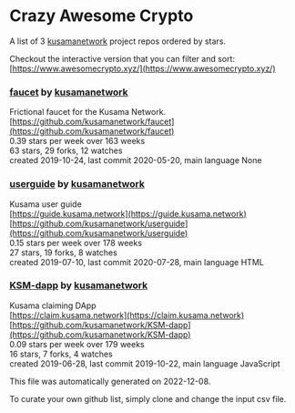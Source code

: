 # Crazy Awesome Crypto
A list of 3 [kusamanetwork](https://github.com/kusamanetwork) project repos ordered by stars.  

Checkout the interactive version that you can filter and sort: 
[https://www.awesomecrypto.xyz/](https://www.awesomecrypto.xyz/)  


### [faucet](https://github.com/kusamanetwork/faucet) by [kusamanetwork](https://github.com/kusamanetwork)  
Frictional faucet for the Kusama Network.  
[https://github.com/kusamanetwork/faucet](https://github.com/kusamanetwork/faucet)  
0.39 stars per week over 163 weeks  
63 stars, 29 forks, 12 watches  
created 2019-10-24, last commit 2020-05-20, main language None  


### [userguide](https://github.com/kusamanetwork/userguide) by [kusamanetwork](https://github.com/kusamanetwork)  
Kusama user guide  
[https://guide.kusama.network](https://guide.kusama.network)  
[https://github.com/kusamanetwork/userguide](https://github.com/kusamanetwork/userguide)  
0.15 stars per week over 178 weeks  
27 stars, 19 forks, 8 watches  
created 2019-07-10, last commit 2020-07-28, main language HTML  


### [KSM-dapp](https://github.com/kusamanetwork/KSM-dapp) by [kusamanetwork](https://github.com/kusamanetwork)  
Kusama claiming DApp  
[https://claim.kusama.network](https://claim.kusama.network)  
[https://github.com/kusamanetwork/KSM-dapp](https://github.com/kusamanetwork/KSM-dapp)  
0.09 stars per week over 179 weeks  
16 stars, 7 forks, 4 watches  
created 2019-06-28, last commit 2019-10-22, main language JavaScript  


This file was automatically generated on 2022-12-08.  

To curate your own github list, simply clone and change the input csv file.  